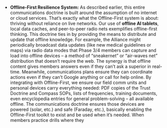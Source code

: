 - **Offline-First Resilience System:** As described earlier, this entire communications doctrine is built around the assumption of no internet or cloud services. That’s exactly what the Offline-First system is about: thriving without reliance on live networks. Our use of **offline AI tablets**, local data caches, and peer-to-peer radio nets exemplifies offline-first thinking. This doctrine ties in by providing the means to distribute and update that offline knowledge. For example, the Alliance might periodically broadcast data updates (like new medical guidelines or maps) via radio data modes that Phase 3/4 members can capture and load into offline devices – a method of “sneakernet” or “air-waves net” distribution that doesn’t require the web. The synergy is that offline content gives members answers even if they can’t ask a superior in real-time. Meanwhile, communications plans ensure they can coordinate actions even if they can’t Google anything or call for help online. By integrating with Offline-First, we ensure our field comm units and personal devices carry everything needed: PDF copies of the Trust Doctrine and Compass SOPs, lists of frequencies, training documents, even encyclopedia entries for general problem-solving – all available offline. The communications doctrine ensures those devices are powered (solar, etc.) and safe (Faraday, etc.), basically enabling the Offline-First toolkit to exist and be used when it’s needed. When members practice drills where they